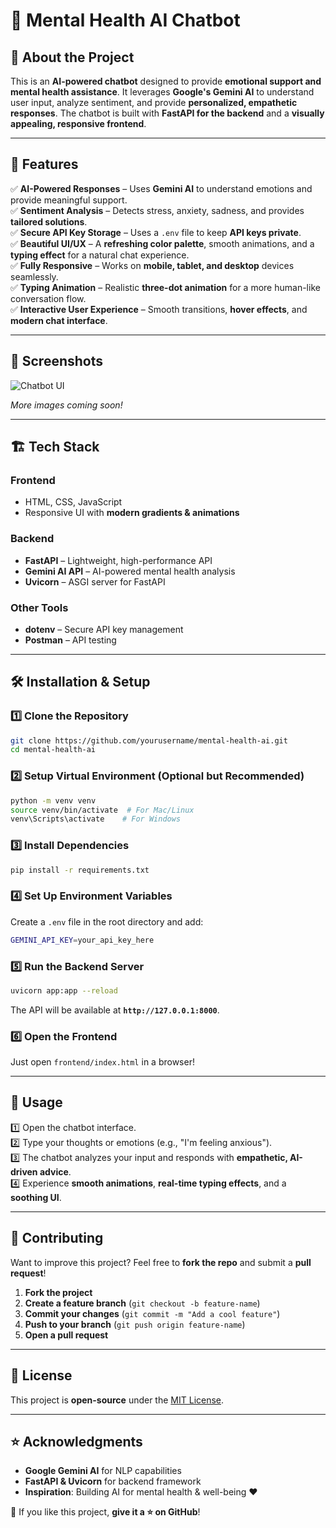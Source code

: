 # 🌿 Mental Health AI Chatbot

## 🧠 About the Project

This is an **AI-powered chatbot** designed to provide **emotional support and mental health assistance**. It leverages **Google's Gemini AI** to understand user input, analyze sentiment, and provide **personalized, empathetic responses**. The chatbot is built with **FastAPI for the backend** and a **visually appealing, responsive frontend**.

---

## 🚀 Features

✅ **AI-Powered Responses** – Uses **Gemini AI** to understand emotions and provide meaningful support.  
✅ **Sentiment Analysis** – Detects stress, anxiety, sadness, and provides **tailored solutions**.  
✅ **Secure API Key Storage** – Uses a `.env` file to keep **API keys private**.  
✅ **Beautiful UI/UX** – A **refreshing color palette**, smooth animations, and a **typing effect** for a natural chat experience.  
✅ **Fully Responsive** – Works on **mobile, tablet, and desktop** devices seamlessly.  
✅ **Typing Animation** – Realistic **three-dot animation** for a more human-like conversation flow.  
✅ **Interactive User Experience** – Smooth transitions, **hover effects**, and **modern chat interface**.  

---

## 📸 Screenshots

![Chatbot UI](https://via.placeholder.com/800x400?text=Screenshot+Coming+Soon)

*More images coming soon!*

---

## 🏗️ Tech Stack

### **Frontend**
- HTML, CSS, JavaScript
- Responsive UI with **modern gradients & animations**

### **Backend**
- **FastAPI** – Lightweight, high-performance API
- **Gemini AI API** – AI-powered mental health analysis
- **Uvicorn** – ASGI server for FastAPI

### **Other Tools**
- **dotenv** – Secure API key management
- **Postman** – API testing

---

## 🛠️ Installation & Setup

### **1️⃣ Clone the Repository**
```sh
git clone https://github.com/yourusername/mental-health-ai.git
cd mental-health-ai
```

### **2️⃣ Setup Virtual Environment (Optional but Recommended)**
```sh
python -m venv venv
source venv/bin/activate  # For Mac/Linux
venv\Scripts\activate    # For Windows
```

### **3️⃣ Install Dependencies**
```sh
pip install -r requirements.txt
```

### **4️⃣ Set Up Environment Variables**
Create a `.env` file in the root directory and add:
```sh
GEMINI_API_KEY=your_api_key_here
```

### **5️⃣ Run the Backend Server**
```sh
uvicorn app:app --reload
```
The API will be available at **`http://127.0.0.1:8000`**.

### **6️⃣ Open the Frontend**
Just open `frontend/index.html` in a browser!

---

## 🎯 Usage
1️⃣ Open the chatbot interface.  
2️⃣ Type your thoughts or emotions (e.g., "I'm feeling anxious").  
3️⃣ The chatbot analyzes your input and responds with **empathetic, AI-driven advice**.  
4️⃣ Experience **smooth animations**, **real-time typing effects**, and a **soothing UI**.  

---

## 🤝 Contributing
Want to improve this project? Feel free to **fork the repo** and submit a **pull request**!

1. **Fork the project**
2. **Create a feature branch** (`git checkout -b feature-name`)
3. **Commit your changes** (`git commit -m "Add a cool feature"`)
4. **Push to your branch** (`git push origin feature-name`)
5. **Open a pull request**

---

## 📜 License
This project is **open-source** under the [MIT License](LICENSE).

---

## ⭐ Acknowledgments
- **Google Gemini AI** for NLP capabilities
- **FastAPI & Uvicorn** for backend framework
- **Inspiration**: Building AI for mental health & well-being ❤️

🙌 If you like this project, **give it a ⭐ on GitHub**!